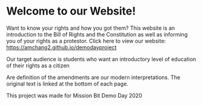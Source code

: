 Welcome to our Website!
=================

Want to know your rights and how you got them? This website is an introduction to the Bill of Rights and the Constitution as well as informing you of your rights as a protestor. Click here to view our website: https://amchang2.github.io/demodayproject

Our target audience is students who want an introductory level of education of their rights as a citizen

Are definition of the amendments are our modern interpretations. The original text is linked at the bottom of each page.

This project was made for Mission Bit Demo Day 2020
